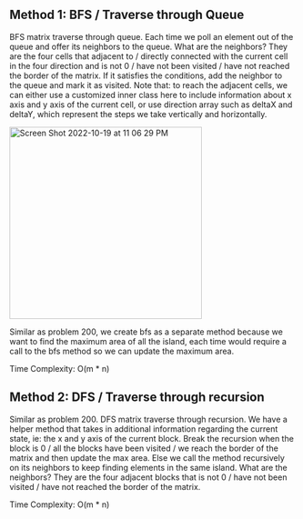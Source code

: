 ## Method 1: BFS / Traverse through Queue

BFS matrix traverse through queue. Each time we poll an element out of the queue and offer its neighbors to the queue. What are the neighbors? They are the four cells that adjacent to / directly connected with the current cell in the four direction and is not 0 / have not been visited / have not reached the border of the matrix. If it satisfies the conditions, add the neighbor to the queue and mark it as visited. Note that: to reach the adjacent cells, we can either use a customized inner class here to include information about x axis and y axis of the current cell, or use direction array such as deltaX and deltaY, which represent the steps we take vertically and horizontally.

<img width="338" alt="Screen Shot 2022-10-19 at 11 06 29 PM" src="https://user-images.githubusercontent.com/106039830/196988040-5a0be2b8-0314-4069-92eb-57219c6814ee.png">

Similar as problem 200, we create bfs as a separate method because we want to find the maximum area of all the island, each time would require a call to the bfs method so we can update the maximum area.

Time Complexity: O(m * n)

## Method 2: DFS / Traverse through recursion

Similar as problem 200. DFS matrix traverse through recursion. We have a helper method that takes in additional information regarding the current state, ie: the x and y axis of the current block. Break the recursion when the block is 0 / all the blocks have been visited / we reach the border of the matrix and then update the max area. Else we call the method recursively on its neighbors to keep finding elements in the same island. What are the neighbors? They are the four adjacent blocks that is not 0 / have not been visited / have not reached the border of the matrix. 

Time Complexity: O(m * n)



